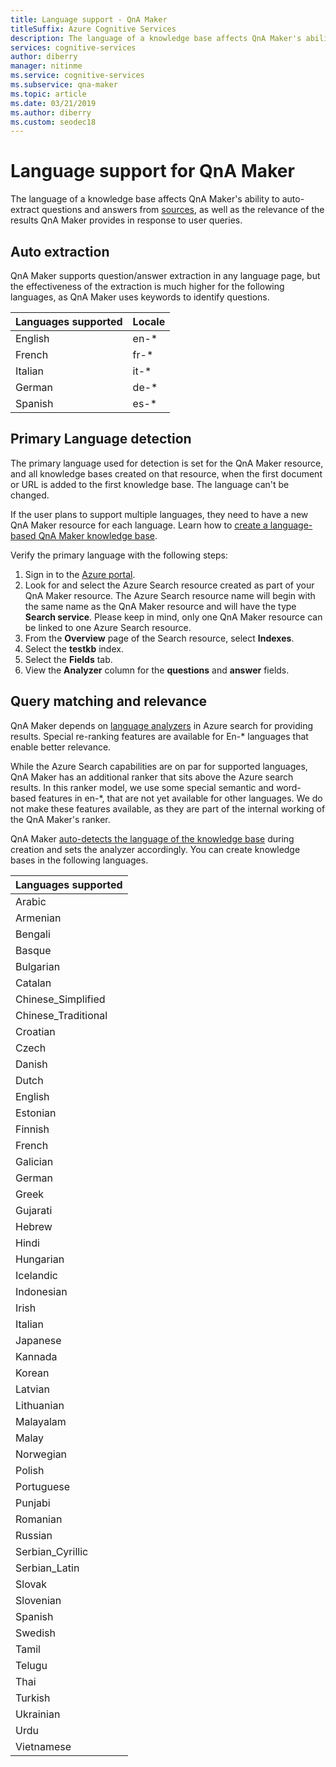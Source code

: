 ```yaml
---
title: Language support - QnA Maker
titleSuffix: Azure Cognitive Services
description: The language of a knowledge base affects QnA Maker's ability to auto-extract questions and answers from sources, as well as the relevance of the results QnA Maker provides in response to user queries. A list of culture, natural languages supported by QnA Maker for your knowledge base. Do not mix languages in the same knowledge base.
services: cognitive-services
author: diberry
manager: nitinme
ms.service: cognitive-services
ms.subservice: qna-maker
ms.topic: article
ms.date: 03/21/2019
ms.author: diberry
ms.custom: seodec18
---
```

# Language support for QnA Maker

The language of a knowledge base affects QnA Maker's ability to auto-extract questions and answers from [sources](../Concepts/data-sources-supported.md), as well as the relevance of the results QnA Maker provides in response to user queries.

## Auto extraction
QnA Maker supports question/answer extraction in any language page, but the effectiveness of the extraction is much higher for the following languages, as QnA Maker uses keywords to identify questions.

|Languages supported| Locale|
|-----|----|
|English|en-*|
|French|fr-*|
|Italian|it-*|
|German|de-*|
|Spanish|es-*|

## Primary Language detection

The primary language used for detection is set for the QnA Maker resource, and all knowledge bases created on that resource, when the first document or URL is added to the first knowledge base. The language can't be changed. 

If the user plans to support multiple languages, they need to have a new QnA Maker resource for each language. Learn how to [create a language-based QnA Maker knowledge base](../how-to/language-knowledge-base.md).  

Verify the primary language with the following steps:

1. Sign in to the [Azure portal](https://portal.azure.com).  
1. Look for and select the Azure Search resource created as part of your QnA Maker resource. The Azure Search resource name will begin with the same name as the QnA Maker resource and will have the type **Search service**. Please keep in mind, only one QnA Maker resource can be linked to one Azure Search resource.
1. From the **Overview** page of the Search resource, select **Indexes**. 
1. Select the **testkb** index.
1. Select the **Fields** tab. 
1. View the **Analyzer** column for the **questions** and **answer** fields. 


## Query matching and relevance
QnA Maker depends on [language analyzers](https://docs.microsoft.com/rest/api/searchservice/language-support) in Azure search for providing results. Special re-ranking features are available for En-* languages that enable better relevance.

While the Azure Search capabilities are on par for supported languages, QnA Maker has an additional ranker that sits above the Azure search results. In this ranker model, we use some special semantic and word-based features in en-*, that are not yet available for other languages. We do not make these features available, as they are part of the internal working of the QnA Maker's ranker. 

QnA Maker [auto-detects the language of the knowledge base](#primary-language-detection) during creation and sets the analyzer accordingly. You can create knowledge bases in the following languages. 

|Languages supported|
|-----|
|Arabic|
|Armenian|
Bengali|
|Basque|
|Bulgarian|
|Catalan|
|Chinese_Simplified|
|Chinese_Traditional|
|Croatian|
|Czech|
|Danish|
|Dutch|
|English|
|Estonian|
|Finnish|
|French|
|Galician|
|German|
|Greek|
|Gujarati|
|Hebrew|
|Hindi|
|Hungarian|
|Icelandic|
|Indonesian|
|Irish|
|Italian|
|Japanese|
|Kannada|
|Korean|
|Latvian|
|Lithuanian|
|Malayalam|
|Malay|
|Norwegian|
|Polish|
|Portuguese|
|Punjabi|
|Romanian|
|Russian|
|Serbian_Cyrillic|
|Serbian_Latin|
|Slovak|
|Slovenian|
|Spanish|
|Swedish|
|Tamil|
|Telugu|
|Thai|
|Turkish|
|Ukrainian|
|Urdu|
|Vietnamese|
